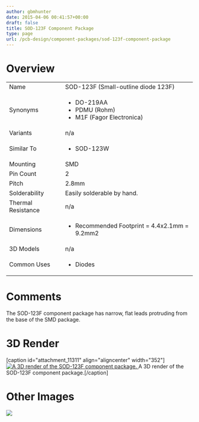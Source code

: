 ```yaml
---
author: gbmhunter
date: 2015-04-06 00:41:57+00:00
draft: false
title: SOD-123F Component Package
type: page
url: /pcb-design/component-packages/sod-123f-component-package
---
```


# Overview


<table >
<tbody >
<tr >

<td >Name
</td>

<td >SOD-123F (Small-outline diode 123F)
</td>
</tr>
<tr >

<td >Synonyms
</td>

<td >



  * DO-219AA
  * PDMU (Rohm)
  * M1F (Fagor Electronica)


</td>
</tr>
<tr >

<td >Variants
</td>

<td >n/a
</td>
</tr>
<tr >

<td >Similar To
</td>

<td >



  * SOD-123W


</td>
</tr>
<tr >

<td >Mounting
</td>

<td >SMD
</td>
</tr>
<tr >

<td >Pin Count
</td>

<td >2
</td>
</tr>
<tr >

<td >Pitch
</td>

<td >2.8mm
</td>
</tr>
<tr >

<td >Solderability
</td>

<td >Easily solderable by hand.
</td>
</tr>
<tr >

<td >Thermal Resistance
</td>

<td >n/a
</td>
</tr>
<tr >

<td >Dimensions
</td>

<td >



  * Recommended Footprint = 4.4x2.1mm = 9.2mm2


</td>
</tr>
<tr >

<td >3D Models
</td>

<td >n/a
</td>
</tr>
<tr >

<td >Common Uses
</td>

<td >



  * Diodes


</td>
</tr>
</tbody>
</table>


# Comments




The SOD-123F component package has narrow, flat leads protruding from the base of the SMD package.




# 3D Render


[caption id="attachment_11311" align="aligncenter" width="352"][![A 3D render of the SOD-123F component package.](/images/2015/04/sod-123f-component-package-3d-render.jpg)
](/images/2015/04/sod-123f-component-package-3d-render.jpg) A 3D render of the SOD-123F component package.[/caption]


# Other Images




![](http://blog.mbedded.ninja/nextgen-attach_to_post/preview/id--7608)





##  
